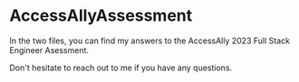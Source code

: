 # AccessAllyAssessment

In the two files, you can find my answers to the AccessAlly 2023 Full Stack Engineer Asessment.

Don't hesitate to reach out to me if you have any questions.
